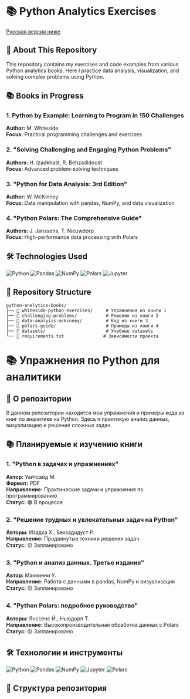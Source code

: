 # 📚 Python Analytics Exercises

[Русская версия ниже](#русская-версия)

## 📖 About This Repository

This repository contains my exercises and code examples from various Python analytics books. Here I practice data analysis, visualization, and solving complex problems using Python.

## 📚 Books in Progress

### 1. **Python by Example: Learning to Program in 150 Challenges**  
   **Author:** M. Whiteside  
   **Focus:** Practical programming challenges and exercises

### 2. **"Solving Challenging and Engaging Python Problems"**  
   **Authors:** H. Izadkhast, R. Behzadidoust  
   **Focus:** Advanced problem-solving techniques

### 3. **"Python for Data Analysis: 3rd Edition"**  
   **Author:** W. McKinney  
   **Focus:** Data manipulation with pandas, NumPy, and data visualization

### 4. **"Python Polars: The Comprehensive Guide"**  
   **Authors:** J. Janssens, T. Nieuwdorp  
   **Focus:** High-performance data processing with Polars

## 🛠 Technologies Used

![Python](https://img.shields.io/badge/Python-3.x-blue?logo=python)
![Pandas](https://img.shields.io/badge/Pandas-2.x-red?logo=pandas)
![NumPy](https://img.shields.io/badge/NumPy-1.x-blue?logo=numpy)
![Polars](https://img.shields.io/badge/Polars-0.x-orange?logo=rust)
![Jupyter](https://img.shields.io/badge/Jupyter-Notebook-orange?logo=jupyter)

## 📁 Repository Structure
```
python-analytics-books/
├── 📂 whiteside-python-exercises/     # Упражнения из книги 1
├── 📂 challenging-problems/           # Решения из книги 2
├── 📂 data-analysis-mckinney/         # Код из книги 3
├── 📂 polars-guide/                   # Примеры из книги 4
├── 📂 datasets/                       # Учебные datasets
└── 📜 requirements.txt               # Зависимости проекта
```

# 📚 Упражнения по Python для аналитики

## 📖 О репозитории

В данном репозитории находятся мои упражнения и примеры кода из книг по аналитике на Python. Здесь я практикую анализ данных, визуализацию и решение сложных задач.

## 📚 Планируемые к изучению книги

### 1. **"Python в задачах и упражнениях"**  
   **Автор:** Уайтсайд М.  
   **Формат:** PDF  
   **Направление:** Практические задачи и упражнения по программированию  
   **Статус:** 🟢 В процессе

### 2. **"Решение трудных и увлекательных задач на Python"**  
   **Авторы:** Изадха Х., Бехзадидуст Р.  
   **Направление:** Продвинутые техники решения задач  
   **Статус:** 🟡 Запланировано

### 3. **"Python и анализ данных. Третье издание"**  
   **Автор:** Маккинни У.  
   **Направление:** Работа с данными в pandas, NumPy и визуализация  
   **Статус:** 🟡 Запланировано

### 4. **"Python Polars: подробное руководство"**  
   **Авторы:** Янссенс Й., Ньюдорп Т.  
   **Направление:** Высокопроизводительная обработка данных с Polars  
   **Статус:** 🟡 Запланировано

## 🛠 Технологии и инструменты

![Python](https://img.shields.io/badge/Python-3.x-3776AB?logo=python&logoColor=white)
![Pandas](https://img.shields.io/badge/Pandas-2.x-150458?logo=pandas&logoColor=white)
![NumPy](https://img.shields.io/badge/NumPy-1.x-013243?logo=numpy&logoColor=white)
![Jupyter](https://img.shields.io/badge/Jupyter-F37626?logo=jupyter&logoColor=white)
![Polars](https://img.shields.io/badge/Polars-0.x-CD792A?logo=rust&logoColor=white)

## 📁 Структура репозитория

